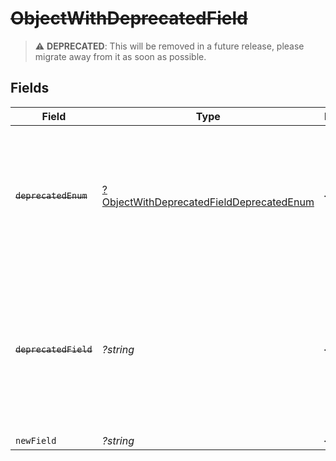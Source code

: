 # ~~ObjectWithDeprecatedField~~

> :warning: **DEPRECATED**: This will be removed in a future release, please migrate away from it as soon as possible.


## Fields

| Field                                                                                                                                         | Type                                                                                                                                          | Required                                                                                                                                      | Description                                                                                                                                   |
| --------------------------------------------------------------------------------------------------------------------------------------------- | --------------------------------------------------------------------------------------------------------------------------------------------- | --------------------------------------------------------------------------------------------------------------------------------------------- | --------------------------------------------------------------------------------------------------------------------------------------------- |
| ~~`deprecatedEnum`~~                                                                                                                          | [?ObjectWithDeprecatedFieldDeprecatedEnum](../../models/shared/ObjectWithDeprecatedFieldDeprecatedEnum.md)                                    | :heavy_minus_sign:                                                                                                                            | : warning: ** DEPRECATED **: This will be removed in a future release, please migrate away from it as soon as possible.                       |
| ~~`deprecatedField`~~                                                                                                                         | *?string*                                                                                                                                     | :heavy_minus_sign:                                                                                                                            | : warning: ** DEPRECATED **: This will be removed in a future release, please migrate away from it as soon as possible. Use newField instead. |
| `newField`                                                                                                                                    | *?string*                                                                                                                                     | :heavy_minus_sign:                                                                                                                            | N/A                                                                                                                                           |